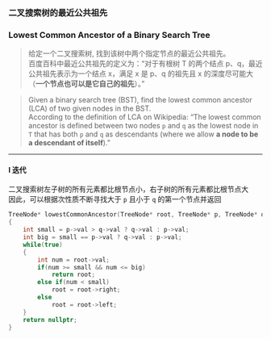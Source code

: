 ### 二叉搜索树的最近公共祖先
### Lowest Common Ancestor of a Binary Search Tree

> 给定一个二叉搜索树, 找到该树中两个指定节点的最近公共祖先。  
> 百度百科中最近公共祖先的定义为：“对于有根树 T 的两个结点 p、q，最近公共祖先表示为一个结点 x，满足 x 是 p、q 的祖先且 x 的深度尽可能大（**一个节点也可以是它自己的祖先**）。”  

> Given a binary search tree (BST), find the lowest common ancestor (LCA) of two given nodes in the BST.  
> According to the definition of LCA on Wikipedia: “The lowest common ancestor is defined between two nodes `p` and `q` as the lowest node in `T` that has both `p` and `q` as descendants (where we allow **a node to be a descendant of itself**).”  

----------

#### I 迭代

二叉搜索树左子树的所有元素都比根节点小，右子树的所有元素都比根节点大  
因此，可以根据次性质不断寻找大于 `p` 且小于 `q` 的第一个节点并返回

```cpp
TreeNode* lowestCommonAncestor(TreeNode* root, TreeNode* p, TreeNode* q) 
{
    int small = p->val > q->val ? q->val : p->val;
    int big = small == p->val ? q->val : p->val;
    while(true)
    {
        int num = root->val;
        if(num >= small && num <= big)
            return root;
        else if(num < small)
            root = root->right;
        else
            root = root->left;
    }
    return nullptr;
}
```

